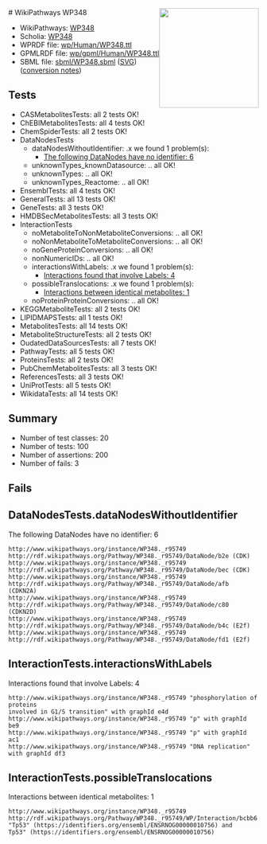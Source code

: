 <img style="float: right; width: 200px" src="../logo.png" />
# WikiPathways WP348

* WikiPathways: [WP348](https://identifiers.org/wikipathways:WP348)
* Scholia: [WP348](https://scholia.toolforge.org/wikipathways/WP348)
* WPRDF file: [wp/Human/WP348.ttl](../wp/Human/WP348.ttl)
* GPMLRDF file: [wp/gpml/Human/WP348.ttl](../wp/gpml/Human/WP348.ttl)
* SBML file: [sbml/WP348.sbml](../sbml/WP348.sbml) ([SVG](../sbml/WP348.svg)) ([conversion notes](../sbml/WP348.txt))

## Tests
* CASMetabolitesTests: all 2 tests OK!
* ChEBIMetabolitesTests: all 4 tests OK!
* ChemSpiderTests: all 2 tests OK!
* DataNodesTests
    * dataNodesWithoutIdentifier: .x we found 1 problem(s):
        * [The following DataNodes have no identifier: 6](#d2d32fa5)
    * unknownTypes_knownDatasource: .. all OK!
    * unknownTypes: .. all OK!
    * unknownTypes_Reactome: .. all OK!
* EnsemblTests: all 4 tests OK!
* GeneralTests: all 13 tests OK!
* GeneTests: all 3 tests OK!
* HMDBSecMetabolitesTests: all 3 tests OK!
* InteractionTests
    * noMetaboliteToNonMetaboliteConversions: .. all OK!
    * noNonMetaboliteToMetaboliteConversions: .. all OK!
    * noGeneProteinConversions: .. all OK!
    * nonNumericIDs: .. all OK!
    * interactionsWithLabels: .x we found 1 problem(s):
        * [Interactions found that involve Labels: 4](#630d267b)
    * possibleTranslocations: .x we found 1 problem(s):
        * [Interactions between identical metabolites: 1](#d59038c4)
    * noProteinProteinConversions: .. all OK!
* KEGGMetaboliteTests: all 2 tests OK!
* LIPIDMAPSTests: all 1 tests OK!
* MetabolitesTests: all 14 tests OK!
* MetaboliteStructureTests: all 2 tests OK!
* OudatedDataSourcesTests: all 7 tests OK!
* PathwayTests: all 5 tests OK!
* ProteinsTests: all 2 tests OK!
* PubChemMetabolitesTests: all 3 tests OK!
* ReferencesTests: all 3 tests OK!
* UniProtTests: all 5 tests OK!
* WikidataTests: all 14 tests OK!


## Summary

* Number of test classes: 20
* Number of tests: 100
* Number of assertions: 200
* Number of fails: 3

## Fails

<a name="d2d32fa5" />

## DataNodesTests.dataNodesWithoutIdentifier

The following DataNodes have no identifier: 6
```
http://www.wikipathways.org/instance/WP348._r95749 http://rdf.wikipathways.org/Pathway/WP348._r95749/DataNode/b2e (CDK)
http://www.wikipathways.org/instance/WP348._r95749 http://rdf.wikipathways.org/Pathway/WP348._r95749/DataNode/bec (CDK)
http://www.wikipathways.org/instance/WP348._r95749 http://rdf.wikipathways.org/Pathway/WP348._r95749/DataNode/afb (CDKN2A)
http://www.wikipathways.org/instance/WP348._r95749 http://rdf.wikipathways.org/Pathway/WP348._r95749/DataNode/c80 (CDKN2D)
http://www.wikipathways.org/instance/WP348._r95749 http://rdf.wikipathways.org/Pathway/WP348._r95749/DataNode/b4c (E2f)
http://www.wikipathways.org/instance/WP348._r95749 http://rdf.wikipathways.org/Pathway/WP348._r95749/DataNode/fd1 (E2f)
```

<a name="630d267b" />

## InteractionTests.interactionsWithLabels

Interactions found that involve Labels: 4
```
http://www.wikipathways.org/instance/WP348._r95749 "phosphorylation of proteins
involved in G1/S transition" with graphId e4d
http://www.wikipathways.org/instance/WP348._r95749 "p" with graphId be9
http://www.wikipathways.org/instance/WP348._r95749 "p" with graphId ac1
http://www.wikipathways.org/instance/WP348._r95749 "DNA replication" with graphId df3
```

<a name="d59038c4" />

## InteractionTests.possibleTranslocations

Interactions between identical metabolites: 1
```
http://www.wikipathways.org/instance/WP348._r95749 http://rdf.wikipathways.org/Pathway/WP348._r95749/WP/Interaction/bcbb6 "Tp53" (https://identifiers.org/ensembl/ENSRNOG00000010756) and 
Tp53" (https://identifiers.org/ensembl/ENSRNOG00000010756)
```

